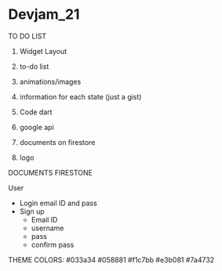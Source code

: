# Devjam_21

TO DO LIST
1. Widget Layout
  
  
  
  
3. to-do list
4. animations/images
5. information for each state (just a gist)
6. Code dart
7. google api
8. documents on firestore
9. logo


DOCUMENTS FIRESTONE

User
  - Login  email ID and pass
  - Sign up 
       - Email ID
       - username
       - pass
       - confirm pass
      
THEME COLORS:
#033a34
#058881
#f1c7bb
#e3b081
#7a4732
